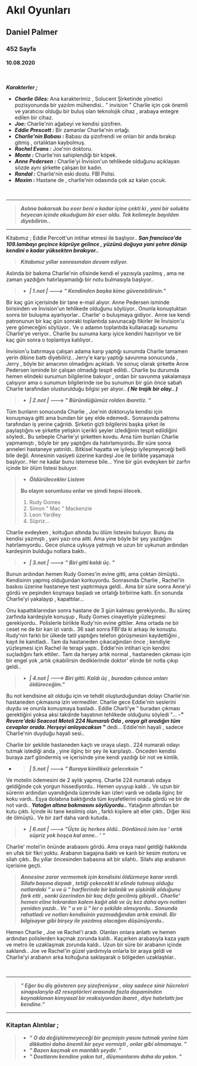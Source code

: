 # Akıl Oyunları
## Daniel Palmer
### 452 Sayfa
#### 10.08.2020

<br>

***Karakterler ;*** 
- ***Charlie Giles:*** Ana karakterimiz , Solucent Şirketinde yönetici pozisyonunda bir yazılım mühendisi.. " invision " Charlie  için çok önemli ve yaratıcısı olduğu bir buluş olan teknolojik cihaz , arabaya entegre edilen bir cihaz.
- ***Joe:*** Charlie'nin ağabeyi ve kendisi şizofren.
- ***Eddie Prescott :*** Bir zamanlar Charlie'nin ortağı.
- ***Charlie'nin Babası :*** Babası da şizofrendi ve onları bir anda bırakıp gitmiş , ortalıktan kaybolmuş. 
- ***Rachel Evans :*** Joe'nin doktoru.
- ***Monte :*** Charlie'nin sahiplendiği bir köpek.
- ***Anne Pedersen :*** Charlie'yi İnvision'un tehlikede olduğunu açıklayan sözde aynı şirkette çalışan bir kadın.
- ***Randal :*** Charlie'nin eski dostu. FBİ Polisi.
- ***Maxim :*** Hastane de , charlie'nin odasında çok az kalan çocuk.

<br>

____

> ***Aslına bakarsak bu eser beni o kadar içine çekti ki , yani bir solukta heyecan içinde okuduğum bir eser oldu. Tek kelimeyle bayıldım diyebilirim..***

___

Kitabımız ; Eddie Percott'un intihar etmesi ile başlıyor.. ***San francisco'da 109.lambayı geçince köprüye gelince , yüzünü doğuya yani şehre dönüp kendini o kadar yüksekten bırakıyor..***

> ***Kitabımız yıllar sonrasından devam ediyor.***

Aslında bir bakıma Charlie'nin ofisinde kendi el yazısıyla yazılmış , ama ne zaman yazdığını hatırlayamadığı bir notu bulmasıyla başlıyor.. 

> - ***| 1.not | ---> " Kendinden başka kime güvenebilirsin."***

Bir kaç gün içerisinde bir tane e-mail alıyor. Anne Pedersen isminde birisinden ve İnvision'un tehlikede olduğunu söylüyor.. Onunla  konuştuktan sonra bir buluşma ayarlıyorlar.. Charlie' o buluşmaya gidiyor.. Anne ise kendi patronunun bir kaç gün sonraki toplantıda savunacağı fikirler ile İnvision'u yere gömeceğini söylüyor.. Ve o adamın toplantıda kullanacağı sunumu Charlie'ye veriyor.. Charlie bu sunuma karşı iyice kendini hazırlıyor ve bir kaç gün sonra o toplantıya katılıyor.. 

İnvision'u batırmaya çalışan adama karşı yaptığı sunumda Charlie tamamen yerin dibine battı diyebiliriz.. Jerry'e karşı yaptığı savunma sonucunda , Jerry , böyle bir amacının olmadığını açıkladı. Ve sonuç olarak şirkette Anne Pedersen isminde bir çalışan olmadığı tespit edildi.. Charlie bu durumda hemen elindeki sunumun bilgilerine bakıyor , ordan bir savunma yakalamaya çalışıyor ama o sunumun bilgilerinde ise bu sunumun bir gün önce sabah Charlie tarafından olusturulduğu bilgisi yer alıyor..
  ***( Ne trajik bir olay.. )***  

> - ***| 2.not | ---> " Büründüğümüz rolden ibaretiz. "***

Tüm bunların sonucunda Charlie , Joe'nin doktoruyla kendisi için konuşmaya gitti ama bundan bir şey elde edemedi.. Sonrasında patronu tarafından iş yerine çağrıldı. Şirketin gizli bilgilerini başka şirket ile paylaştığını ve şirkette yetişkin içerikli şeyler izlediğinin tespit edildiğini söyledi.. Bu sebeple Charlie'yi şirketten kovdu. Ama tüm bunları Charlie yapmamıştı , böyle bir şey yaptığını da hatırlamıyordu..Bir süre sonra anneleri hastaneye yatırıldı.. Bitkisel hayatta ve iyileşip iyileşmeyeceği belli bile değil. Annesinin vasiyeti üzerine kardeşi Joe ile birlikte yaşamaya başlıyor.. Her ne kadar bunu istemese bile... Yine bir gün evdeyken bir zarfın içinde bir ölüm listesi buluyor.

> - ***Öldürülecekler Listem*** <br> 
> 
> **Bu olayın sorumlusu onlar ve şimdi hepsi ölecek.**
> 1. Rudy Gomes	
> 2. Simon " Mac " Mackenzie
> 3. Leon Yardley
> 4. Süpriz...

Charlie evdeyken , koltuğun altında bu ölüm listesini buluyor. Bunu da kendisi yazmıştı , yani yazı ona aitti. Ama yine böyle bir şey yazdığını hatırlamıyordu.. Gece olunca uykuya yatmıştı ve uzun bir uykunun ardından kardeşinin bulduğu notlara baktı..

> - ***| 3.not | ---> " Biri gitti kaldı üç. "***

Bunun ardından hemen Rudy Gomes'in evine gitti, ama çoktan ölmüştü..  Kendisinin yapmış olduğundan korkuyordu. Sonrasında Charlie , Rachel'in baskısı üzerine hastaneye test yaptırmaya geldi.. Ama bir süre sonra Anne'yi gördü ve peşinden koşmaya başladı ve ortalığı birbirine kattı. En sonunda Charlie'yi yakalayıp , kapattılar...

Onu kapattıklarından sonra hastane de 3 gün kalması gerekiyordu.. Bu süreç zarfında kardeşiyle konuşup , Rudy Gomes cinayetiyle yüzleşmesi gerekiyordu.. Polislerle birlikte Rudy'nin evine gittiler. Ama ortada ne bir ceset ne de bir kan izi vardı.. 36 saat sonra FBİ'da ki arkaşı ile konuştu. Rudy'nin farklı bir ülkede tatil yaptığını telefon görüşmesini kaydettiğini , kayıt ile kanıtladı.. Tam da hastaneden çıkacağından önce ; kendiyle yüzleşmesi için Rachel ile terapi yaptı.. Eddie'nin intihari için kendini suçladığını fark ettiler..
 Tam da herşey artık normal , hastaneden çıkması için bir engel yok ,artık çıkabilirsin dediklerinde doktor' elinde bir notla çıkıp geldi..

> - ***| 4.not | ---> Biri gitti. Kaldı üç , buradan çıkınca onları öldüreceğim."***

Bu not kendisine ait olduğu için ve tehdit oluşturduğundan dolayı Charlie'nin hastaneden çıkmasına izin vermediler. Charlie gece Eddie'nin seslerini duydu ve onunla konuşmaya basladı.. Eddie Charli'ye " buradan çıkması gerektiğini yoksa aksi takdirde hayatının tehlikede olduğunu söyledi "... -***" Revere'deki Seacost Moteli 224 Numaralı Oda , oraya git aradığın tüm cevaplar orada. Herşeyi anlayacaksın "*** dedi... Eddie'nin hayali , sadece Charlie'nin duyduğu hayali sesi..

Charlie bir şekilde hastaneden kaçtı ve oraya ulaştı.. 224 numaralı odayı tutmak istediği anda , yine ilginç bir şey ile karşılaştı.. Önceden kendisi  buraya zarf göndermiş ve içerisinde yine kendi yazdığı bir not ve kimlik.

- > ***| 5.not | ---> " Buraya kimliksiz geleceksin "***

Ve motelin ödemesini de 2 aylık yapmış. Charlie 224 numaralı odaya geldiğinde çok yorgun hissediyordu.. Hemen uyuyup kaldı .. Ve uzun bir sürenin ardından uyandığında üzerinde kan izleri vardı ve odada ilginç bir koku vardı.. Eşya dolabına baktığında tüm kıyafetlerini orada gördü ve bir de not vardı.. ***Yatağın altına bakmasını söylüyordu..*** Yatağının altından bir kutu çıktı. İçinde iki tane kesilmiş olan , farklı kişilere ait eller çıktı.. Diğer ikisi de ölmüştü.. Ve bir zarf daha vardı kutuda..

> - ***| 6.not | ---> "Üçte üç herkes öldü.. Dördüncü isim ise ' artık süpriz yok hoşça kal anne.. ' "***

Charlie' motel'in önünde arabasını gördü. Ama oraya nasıl geldiği hakkında en ufak bir fikri yoktu. Arabanın bagajına baktı ve kanlı bir kesim motoru ve silah çıktı.. Bu yıllar öncesinden babasına ait bir silahtı.. Silahı alıp arabanın içerisine geçti. 

> ***Annesine zarar vermemek için kendisini öldürmeye karar verdi. Silahı başına dayadı , tetiği çekecekti ki elinde tutmuş olduğu notlardaki " u ve ü " harflerinde bir kalınlık ve şişkinlik olduğunu fark etti , sanki üzerinden bir kaç defa gecilmiş gibiydi.. Charlie' hemen eline tekrardan kalem kağıt aldı ve üç kez daha aynı notları yeniden yazdı.. Ve " u ve ü " ler o şekilde olmuyordu.. Sonunda rahatladı ve notları kendisinin yazmadığından artık emindi. Bir bilgisayar gibi birşey ile yazılmış  olacağını düşünüyordu..***



Hemen Charlie , Joe ve Rachel'i aradı. Olanları onlara anlattı ve hemen ardından polislerden kaçmak zorunda kaldı.. Kaçarken arabasıyla kaza yaptı ve metro ile uzaklaşmak zorunda kaldı.. Uzun bir süre bir arabanın içinde saklandı.. Joe ve Rachel'in güzel yardımıyla onlarla bir araya geldi ve Charlie'yi arabanın arka koltuğuna saklayarak o bölgeden uzaklaştılar..







<br>

___

> ***" Eğer bu diş gösteren şey şizofreniyse , olay sadece sinir hücreleri sinapslarıyla d2 reseptörleri arasında fazla dopaminden kaynaklanan kimyasal bir reaksiyondan ibaret , diye hatırlattı joe kendine."***

___


### Kitaptan Alıntılar ;

> - ***" O da değiştiremeyeceği bir geçmişin yasını tutmak yerine tüm dikkatini daha önemli bir şeye vermişti , onlar gibi  olmamaya. "***
> - ***" Bazen kaçmak en mantıklı şeydir. "***
> - ***" Dostlarını kendine yakın tut , düşmanlarını daha da yakın. "***